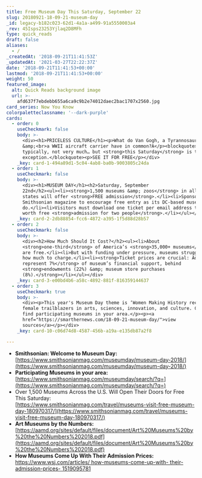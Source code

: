 ```yaml
---
title: Free Museum Day This Saturday, September 22
slug: 20180921-18-09-21-museum-day
_id: legacy-b182c023-62d1-4a1a-a499-91a5550003a4
_rev: 45Isps23253Yjlaq2D8MFh
type: quick_reads
draft: false
aliases:
  - /
_createdAt: '2018-09-21T11:41:53Z'
_updatedAt: '2021-03-27T22:22:37Z'
date: '2018-09-21T11:41:53+00:00'
lastmod: '2018-09-21T11:41:53+00:00'
weight: 50
featured_image:
  alt: Quick Reads background image
  url: >-
    afd637f7ebdebb655a6ca9c9b2e74012daec2bac1707x2560.jpg
card_series: Now You Know
colorpaletteclassname: '--dark-purple'
cards:
  - order: 0
    useCheckmark: false
    body: >-
      <div><h1>PRICELESS CULTURE</h1><p>What do Van Gogh, a Tyrannosaurus Rex,
      &amp;<br>a WWII aircraft carrier have in common?A</p><blockquote>Well,
      typically, not very much… but <strong>this Saturday</strong> is the
      exception.</blockquote><p>SEE IT FOR FREE</p></div>
    _key: card-1-494a89d1-5c04-4ab8-ba0b-9003805c24da
  - order: 1
    useCheckmark: false
    body: >-
      <div><h1>MUSEUM DAY</h1><h2>Saturday, September
      22nd</h2><ul><li><strong>1,500 museums &amp; zoos</strong> in all 50
      states will offer <strong>FREE admission</strong>.</li><li>Sponsored by
      Smithsonian magazine to encourage free entry as its DC-based museums
      do.</li><li>Visitors must download one ticket per email address that’s
      worth free <strong>admission for two people</strong>.</li></ul></div>
    _key: card-2-2db88854-fcc6-4872-a395-1f5d88d28b57
  - order: 2
    useCheckmark: false
    body: >-
      <div><h2>How Much Should It Cost?</h2><ul><li>About
      <strong>one-third</strong> of America’s <strong>35,000+ museums</strong>
      are free.</li><li>But with funding under pressure, museums struggle with
      how much to charge.</li><li><strong>Ticket prices are crucial: Admissions
      represent 7%</strong> of museum’s financial support, behind
      <strong>endowments (22%) &amp; museum store purchases
      (8%).</strong></li></ul></div>
    _key: card-3-e00bd4b6-a58c-4892-881f-816359144637
  - order: 3
    useCheckmark: true
    body: >-
      <div><p>This year's Museum Day theme is ‘Women Making History recognizing
      female trailblazers in arts, sciences, innovation, and culture. Click to
      find participating museums in your area.</p><p><a
      href="https://smarthernews.com/18-09-21-museum-day/">view
      sources</a></p></div>
    _key: card-10-c06d74d8-4587-456b-a19a-e135db87a2f8

---
```

* **Smithsonian: Welcome to Museum Day:**  
[https://www.smithsonianmag.com/museumday/museum-day-2018/](https://www.smithsonianmag.com/museumday/museum-day-2018/)
* **Participating Museums in your area:**  
[https://www.smithsonianmag.com/museumday/search/?q=](https://www.smithsonianmag.com/museumday/search/?q=)
* Over 1,500 Museums Across the U.S. Will Open Their Doors for Free This Saturday:  
[https://www.smithsonianmag.com/travel/museums-visit-free-museum-day-180970317/](https://www.smithsonianmag.com/travel/museums-visit-free-museum-day-180970317/)
* **Art Museums by the Numbers:**  
[https://aamd.org/sites/default/files/document/Art%20Museums%20by%20the%20Numbers%202018.pdf](https://aamd.org/sites/default/files/document/Art%20Museums%20by%20the%20Numbers%202018.pdf)
* **How Museums Come Up With Their Admission Prices:**  
[https://www.wsj.com/articles/ how-museums-come-up-with- their-admission-prices- 1519095781](https://www.wsj.com/articles/how-museums-come-up-with-their-admission-prices-1519095781)